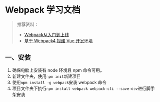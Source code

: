 # Webpack 学习文档

> 推荐资料：
>
> - [Webpack从入门到上线](https://www.cnblogs.com/yincheng/p/webpack.html)
> - [基于 Webpack4 搭建 Vue 开发环境](https://juejin.im/post/5bc30d5fe51d450ea1328877)

## 一、安装

1. 确保电脑上安装有 node 环境且 npm 命令可用。
2. 新建文件夹，使用`npm init`新建项目
3. 使用`npm install -g webpack`安装 webpack 命令
4. 项目文件夹下执行`npm install webpack webpack-cli --save-dev`进行脚手架安装

